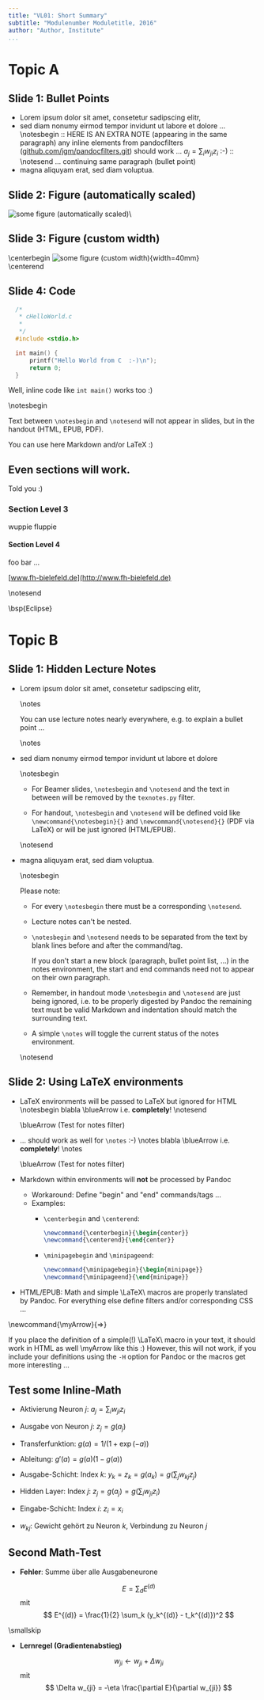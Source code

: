 ```yaml
---
title: "VL01: Short Summary"
subtitle: "Modulenumber Moduletitle, 2016"
author: "Author, Institute"
...
```






Topic A
=======


Slide 1: Bullet Points
----------------------

*   Lorem ipsum dolor sit amet, consetetur sadipscing elitr,
*   sed diam nonumy eirmod tempor invidunt ut labore et dolore ...
    \notesbegin
    :: HERE IS AN EXTRA NOTE (appearing in the same paragraph)
    any inline elements from pandocfilters
    ([github.com/jgm/pandocfilters.git](https://github.com/jgm/pandocfilters.git))
    should work ... $a_j = \sum_i w_{ji} z_i$ :-) ::
    \notesend
    ... continuing same paragraph (bullet point)
*   magna aliquyam erat, sed diam voluptua.


Slide 2: Figure (automatically scaled)
--------------------------------------

![some figure (automatically scaled)](figs/somefig)\


Slide 3: Figure (custom width)
------------------------------

\centerbegin
![some figure (custom width)](figs/somefig){width=40mm}\
\centerend


Slide 4: Code
-------------

```c
  /*
   * cHelloWorld.c
   *
   */
  #include <stdio.h>

  int main() {
      printf("Hello World from C  :-)\n");
      return 0;
  }
```

Well, inline code like `int main()` works too :)

\notesbegin

Text between `\notesbegin` and `\notesend` will not appear in slides,
but in the handout (HTML, EPUB, PDF).

You can use here Markdown and/or LaTeX :)


Even sections will work.
------------------------

Told you :)

### Section Level 3

wuppie fluppie

#### Section Level 4

foo bar ...

[www.fh-bielefeld.de](http://www.fh-bielefeld.de)

\notesend

\bsp{Eclipse}





Topic B
=======


Slide 1: Hidden Lecture Notes
-----------------------------

*   Lorem ipsum dolor sit amet, consetetur sadipscing elitr,

    \notes

    You can use lecture notes nearly everywhere, e.g. to explain a bullet point ...

    \notes

*   sed diam nonumy eirmod tempor invidunt ut labore et dolore

    \notesbegin

    *   For Beamer slides, `\notesbegin` and `\notesend` and the text in
        between will be removed by the `texnotes.py` filter.

    *   For handout, `\notesbegin` and `\notesend` will be defined void like
        `\newcommand{\notesbegin}{}` and `\newcommand{\notesend}{}` (PDF via
        LaTeX) or will be just ignored (HTML/EPUB).

    \notesend

*   magna aliquyam erat, sed diam voluptua.

    \notesbegin

    Please note:

    *   For every `\notesbegin` there must be a corresponding `\notesend`.

    *   Lecture notes can't be nested.

    *   `\notesbegin` and `\notesend` needs to be separated from the text by
        blank lines before and after the command/tag.

        If you don't start a new block (paragraph, bullet point list, ...) in
        the notes environment, the start and end commands need not to appear on
        their own paragraph.

    *   Remember, in handout mode `\notesbegin` and `\notesend` are just being
        ignored, i.e. to be properly digested by Pandoc the remaining text must
        be valid Markdown and indentation should match the surrounding text.

    *   A simple `\notes` will toggle the current status of the notes environment.

    \notesend


Slide 2: Using LaTeX environments
---------------------------------

*   LaTeX environments will be passed to LaTeX but ignored for HTML
    \notesbegin
    blabla \blueArrow i.e. **completely**!
    \notesend

    \blueArrow (Test for notes filter)

*   ... should work as well for `\notes` :-)
    \notes
    blabla \blueArrow i.e. **completely**!
    \notes

    \blueArrow (Test for notes filter)

*   Markdown within environments will **not** be processed by Pandoc
    *   Workaround: Define "begin" and "end" commands/tags ...
    *   Examples:
        -   `\centerbegin` and `\centerend`:
            ```latex
            \newcommand{\centerbegin}{\begin{center}}
            \newcommand{\centerend}{\end{center}}
            ```

        -   `\minipagebegin` and `\minipageend`:
            ```latex
            \newcommand{\minipagebegin}{\begin{minipage}}
            \newcommand{\minipageend}{\end{minipage}}
            ```

*   HTML/EPUB: Math and simple \LaTeX\ macros are properly translated by
    Pandoc. For everything else define filters and/or corresponding CSS ...


\newcommand{\myArrow}{$\Rightarrow$}

If you place the definition of a simple(!) \LaTeX\ macro in your text, it
should work in HTML as well \myArrow like this :)   However, this will not
work, if you include your definitions using the `-H` option for Pandoc or the
macros get more interesting ...



Test some Inline-Math
---------------------

*   Aktivierung Neuron $j$: $a_j = \sum_i w_{ji} z_i$
*   Ausgabe von Neuron $j$: $z_j = g(a_j)$

*   Transferfunktion: $g(a) = 1/(1+\exp(-a))$
*   Ableitung: $g'(a) = g(a)(1-g(a))$

*   Ausgabe-Schicht: Index $k$: $y_k = z_k = g(a_k) = g(\sum_j w_{kj} z_j)$
*   Hidden Layer: Index $j$: $z_j = g(a_j) = g(\sum_i w_{ji} z_i)$
*   Eingabe-Schicht: Index $i$: $z_i = x_i$

*   $w_{kj}$: Gewicht gehört zu Neuron $k$, Verbindung zu Neuron $j$


Second Math-Test
----------------

*   **Fehler**: Summe über alle Ausgabeneurone

    $$
        E = \sum_d E^{(d)}
    $$
    mit
    $$
        E^{(d)} = \frac{1}{2} \sum_k (y_k^{(d)} - t_k^{(d)})^2
    $$

\smallskip

*   **Lernregel (Gradientenabstieg)**

    $$
        w_{ji} \gets w_{ji} + \Delta w_{ji}
    $$
    mit
    $$
        \Delta w_{ji} = -\eta \frac{\partial E}{\partial w_{ji}}
    $$











